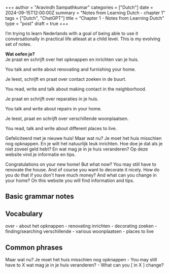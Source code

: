 +++
author = "Aravindh Sampathkumar"
categories = ["Dutch"]
date = 2024-09-15T12:00:00Z
summary = "Notes from Learning Dutch - chapter 1"
tags = ["Dutch", "ChatGPT"]
title = “Chapter 1 - Notes from Learning Dutch"
type = "post"
draft = true
+++

I’m trying to learn Nederlands with a goal of being able to use it conversationally in practical life atleast at a child level. This is my evolving set of notes. 

**Wat oefen je?**  
Je praat en schrijft over het opknappen en inrichten van je huis.

You talk and write about renovating and furnishing your home.

Je leest, schrijft en praat over contact zoeken in de buurt.

You read, write and talk about making contact in the neighborhood.

Je praat en schrijft over reparaties in je huis.

You talk and write about repairs in your home.

Je leest, praat en schrijft over verschillende woonplaatsen.

You read, talk and write about different places to live.

Gefeliciteerd met je nieuwe huis! Maar wat nu? Je moet het huis misschien nog opknappen. En je wilt het natuurlijk leuk inrichten. Hoe doe je dat als je niet zoveel geld hebt? En wat mag je in je huis veranderen? Op deze website vind je informatie en tips.

Congratulations on your new home! But what now? You may still have to renovate the house. And of course you want to decorate it nicely. How do you do that if you don't have much money? And what can you change in your home? On this website you will find information and tips.

## Basic grammar notes

## Vocabulary
over - about
het opknappen - renovating
inrichten - decorating
zoeken - finding/searching
verschillende - various
woonplaatsen - places to live

## Common phrases

Maar wat nu? 
Je moet het huis misschien nog opknappen - You may still have to X
wat mag je in je huis veranderen? - What can you [ in X ] change? 
